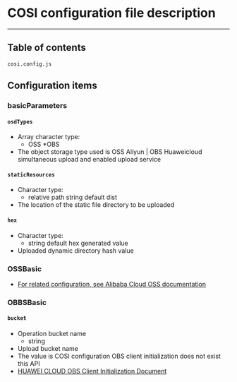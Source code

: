# COSI configuration file description
---

## Table of contents
````
cosi.config.js
````
## Configuration items

### basicParameters

#### `osdTypes`
* Array character type:
    * OSS
    *OBS
* The object storage type used is OSS Aliyun | OBS Huaweicloud simultaneous upload and enabled upload service


#### `staticResources`
* Character type:
    * relative path string default dist
* The location of the static file directory to be uploaded


#### `hex`
* Character type:
    * string default hex generated value
* Uploaded dynamic directory hash value


### OSSBasic
* [For related configuration, see Alibaba Cloud OSS documentation](https://help.aliyun.com/document_detail/64097.html)

### OBBSBasic

#### `bucket`
* Operation bucket name
    * string
* Upload bucket name
* The value is COSI configuration OBS client initialization does not exist this API
* [HUAWEI CLOUD OBS Client Initialization Document](https://support.huaweicloud.com/api-obs_nodejs_sdk_api_zh/obs_39_0101.html)